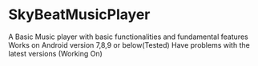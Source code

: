 # SkyBeatMusicPlayer

A Basic Music player with basic functionalities and fundamental features
Works on Android version 7,8,9 or below(Tested)
Have problems with the latest versions (Working On)
